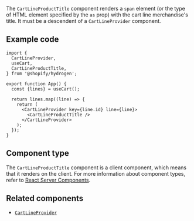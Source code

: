 <!-- This file is generated from source code in the Shopify/hydrogen repo. Edit the files in /packages/hydrogen/src/components/CartLineProductTitle and run 'yarn generate-docs' at the root of this repo. For more information, refer to https://github.com/Shopify/shopify-dev/blob/main/content/internal/operations/hydrogen-reference-docs.md. -->

The `CartLineProductTitle` component renders a `span` element (or the type of HTML element specified by
the `as` prop) with the cart line merchandise's title. It must be a descendent of a `CartLineProvider` component.

## Example code

```tsx
import {
  CartLineProvider,
  useCart,
  CartLineProductTitle,
} from '@shopify/hydrogen';

export function App() {
  const {lines} = useCart();

  return lines.map((line) => {
    return (
      <CartLineProvider key={line.id} line={line}>
        <CartLineProductTitle />
      </CartLineProvider>
    );
  });
}
```

## Component type

The `CartLineProductTitle` component is a client component, which means that it renders on the client. For more information about component types, refer to [React Server Components](/custom-storefronts/hydrogen/framework/react-server-components).

## Related components

- [`CartLineProvider`](/api/hydrogen/components/cart/cartlineprovider)
